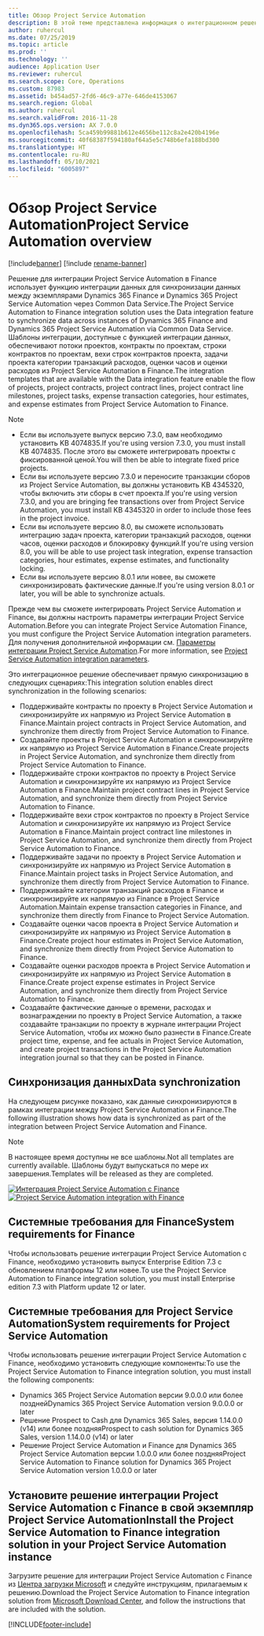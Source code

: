 ```yaml
---
title: Обзор Project Service Automation
description: В этой теме представлена информация о интеграционном решении Dynamics 365 Project Service Automation в Dynamics 365 Finance.
author: ruhercul
ms.date: 07/25/2019
ms.topic: article
ms.prod: ''
ms.technology: ''
audience: Application User
ms.reviewer: ruhercul
ms.search.scope: Core, Operations
ms.custom: 87983
ms.assetid: b454ad57-2fd6-46c9-a77e-646de4153067
ms.search.region: Global
ms.author: ruhercul
ms.search.validFrom: 2016-11-28
ms.dyn365.ops.version: AX 7.0.0
ms.openlocfilehash: 5ca459b99881b612e4656be112c8a2e420b4196e
ms.sourcegitcommit: 40f68387f594180af64a5e5c748b6efa188bd300
ms.translationtype: HT
ms.contentlocale: ru-RU
ms.lasthandoff: 05/10/2021
ms.locfileid: "6005897"
---
```

# <a name="project-service-automation-overview"></a><span data-ttu-id="2ff6b-103">Обзор Project Service Automation</span><span class="sxs-lookup"><span data-stu-id="2ff6b-103">Project Service Automation overview</span></span>

[!include[banner](../includes/banner.md)]
[!include [rename-banner](~/includes/cc-data-platform-banner.md)]

<span data-ttu-id="2ff6b-104">Решение для интеграции Project Service Automation в Finance использует функцию интеграции данных для синхронизации данных между экземплярами Dynamics 365 Finance и Dynamics 365 Project Service Automation через Common Data Service.</span><span class="sxs-lookup"><span data-stu-id="2ff6b-104">The Project Service Automation to Finance integration solution uses the Data integration feature to synchronize data across instances of Dynamics 365 Finance and Dynamics 365 Project Service Automation via Common Data Service.</span></span> <span data-ttu-id="2ff6b-105">Шаблоны интеграции, доступные с функцией интеграции данных, обеспечивают потоки проектов, контракты по проектам, строки контрактов по проектам, вехи строк контрактов проекта, задачи проекта категории транзакций расходов, оценки часов и оценки расходов из Project Service Automation в Finance.</span><span class="sxs-lookup"><span data-stu-id="2ff6b-105">The integration templates that are available with the Data integration feature enable the flow of projects, project contracts, project contract lines, project contract line milestones, project tasks, expense transaction categories, hour estimates, and expense estimates from Project Service Automation to Finance.</span></span>

> [!NOTE]
> - <span data-ttu-id="2ff6b-106">Если вы используете выпуск версию 7.3.0, вам необходимо установить KB 4074835.</span><span class="sxs-lookup"><span data-stu-id="2ff6b-106">If you're using version 7.3.0, you must install KB 4074835.</span></span> <span data-ttu-id="2ff6b-107">После этого вы сможете интегрировать проекты с фиксированной ценой.</span><span class="sxs-lookup"><span data-stu-id="2ff6b-107">You will then be able to integrate fixed price projects.</span></span>
> - <span data-ttu-id="2ff6b-108">Если вы используете версию 7.3.0 и переносите транзакции сборов из Project Service Automation, вы должны установить KB 4345320, чтобы включить эти сборы в счет проекта.</span><span class="sxs-lookup"><span data-stu-id="2ff6b-108">If you're using version 7.3.0, and you are bringing fee transactions over from Project Service Automation, you must install KB 4345320 in order to include those fees in the project invoice.</span></span>
> - <span data-ttu-id="2ff6b-109">Если вы используете версию 8.0, вы сможете использовать интеграцию задач проекта, категории транзакций расходов, оценки часов, оценки расходов и блокировку функций.</span><span class="sxs-lookup"><span data-stu-id="2ff6b-109">If you're using version 8.0, you will be able to use project task integration, expense transaction categories, hour estimates, expense estimates, and functionality locking.</span></span>
> - <span data-ttu-id="2ff6b-110">Если вы используете версию 8.0.1 или новее, вы сможете синхронизировать фактические данные.</span><span class="sxs-lookup"><span data-stu-id="2ff6b-110">If you're using version 8.0.1 or later, you will be able to synchronize actuals.</span></span>

<span data-ttu-id="2ff6b-111">Прежде чем вы сможете интегрировать Project Service Automation и Finance, вы должны настроить параметры интеграции Project Service Automation.</span><span class="sxs-lookup"><span data-stu-id="2ff6b-111">Before you can integrate Project Service Automation Finance, you must configure the Project Service Automation integration parameters.</span></span> <span data-ttu-id="2ff6b-112">Для получения дополнительной информации см. [Параметры интеграции Project Service Automation](PSA-parameters.md).</span><span class="sxs-lookup"><span data-stu-id="2ff6b-112">For more information, see [Project Service Automation integration parameters](PSA-parameters.md).</span></span>

<span data-ttu-id="2ff6b-113">Это интеграционное решение обеспечивает прямую синхронизацию в следующих сценариях:</span><span class="sxs-lookup"><span data-stu-id="2ff6b-113">This integration solution enables direct synchronization in the following scenarios:</span></span>

- <span data-ttu-id="2ff6b-114">Поддерживайте контракты по проекту в Project Service Automation и синхронизируйте их напрямую из Project Service Automation в Finance.</span><span class="sxs-lookup"><span data-stu-id="2ff6b-114">Maintain project contracts in Project Service Automation, and synchronize them directly from Project Service Automation to Finance.</span></span>
- <span data-ttu-id="2ff6b-115">Создавайте проекты в Project Service Automation и синхронизируйте их напрямую из Project Service Automation в Finance.</span><span class="sxs-lookup"><span data-stu-id="2ff6b-115">Create projects in Project Service Automation, and synchronize them directly from Project Service Automation to Finance.</span></span>
- <span data-ttu-id="2ff6b-116">Поддерживайте строки контрактов по проекту в Project Service Automation и синхронизируйте их напрямую из Project Service Automation в Finance.</span><span class="sxs-lookup"><span data-stu-id="2ff6b-116">Maintain project contract lines in Project Service Automation, and synchronize them directly from Project Service Automation to Finance.</span></span>
- <span data-ttu-id="2ff6b-117">Поддерживайте вехи строк контрактов по проекту в Project Service Automation и синхронизируйте их напрямую из Project Service Automation в Finance.</span><span class="sxs-lookup"><span data-stu-id="2ff6b-117">Maintain project contract line milestones in Project Service Automation, and synchronize them directly from Project Service Automation to Finance.</span></span>
- <span data-ttu-id="2ff6b-118">Поддерживайте задачи по проекту в Project Service Automation и синхронизируйте их напрямую из Project Service Automation в Finance.</span><span class="sxs-lookup"><span data-stu-id="2ff6b-118">Maintain project tasks in Project Service Automation, and synchronize them directly from Project Service Automation to Finance.</span></span>
- <span data-ttu-id="2ff6b-119">Поддерживайте категории транзакций расходов в Finance и синхронизируйте их напрямую из Finance в Project Service Automation.</span><span class="sxs-lookup"><span data-stu-id="2ff6b-119">Maintain expense transaction categories in Finance, and synchronize them directly from Finance to Project Service Automation.</span></span>
- <span data-ttu-id="2ff6b-120">Создавайте оценки часов проекта в Project Service Automation и синхронизируйте их напрямую из Project Service Automation в Finance.</span><span class="sxs-lookup"><span data-stu-id="2ff6b-120">Create project hour estimates in Project Service Automation, and synchronize them directly from Project Service Automation to Finance.</span></span>
- <span data-ttu-id="2ff6b-121">Создавайте оценки расходов проекта в Project Service Automation и синхронизируйте их напрямую из Project Service Automation в Finance.</span><span class="sxs-lookup"><span data-stu-id="2ff6b-121">Create project expense estimates in Project Service Automation, and synchronize them directly from Project Service Automation to Finance.</span></span>
- <span data-ttu-id="2ff6b-122">Создавайте фактические данные о времени, расходах и вознаграждении по проекту в Project Service Automation, а также создавайте транзакции по проекту в журнале интеграции Project Service Automation, чтобы их можно было разнести в Finance.</span><span class="sxs-lookup"><span data-stu-id="2ff6b-122">Create project time, expense, and fee actuals in Project Service Automation, and create project transactions in the Project Service Automation integration journal so that they can be posted in Finance.</span></span>

## <a name="data-synchronization"></a><span data-ttu-id="2ff6b-123">Синхронизация данных</span><span class="sxs-lookup"><span data-stu-id="2ff6b-123">Data synchronization</span></span>

<span data-ttu-id="2ff6b-124">На следующем рисунке показано, как данные синхронизируются в рамках интеграции между Project Service Automation и Finance.</span><span class="sxs-lookup"><span data-stu-id="2ff6b-124">The following illustration shows how data is synchronized as part of the integration between Project Service Automation and Finance.</span></span>

> [!NOTE]
> <span data-ttu-id="2ff6b-125">В настоящее время доступны не все шаблоны.</span><span class="sxs-lookup"><span data-stu-id="2ff6b-125">Not all templates are currently available.</span></span> <span data-ttu-id="2ff6b-126">Шаблоны будут выпускаться по мере их завершения.</span><span class="sxs-lookup"><span data-stu-id="2ff6b-126">Templates will be released as they are completed.</span></span>

<span data-ttu-id="2ff6b-127">[![Интеграция Project Service Automation с Finance](./media/PSA-integration.png)](./media/PSA-integration.png)</span><span class="sxs-lookup"><span data-stu-id="2ff6b-127">[![Project Service Automation integration with Finance](./media/PSA-integration.png)](./media/PSA-integration.png)</span></span>

## <a name="system-requirements-for-finance"></a><span data-ttu-id="2ff6b-128">Системные требования для Finance</span><span class="sxs-lookup"><span data-stu-id="2ff6b-128">System requirements for Finance</span></span>

<span data-ttu-id="2ff6b-129">Чтобы использовать решение интеграции Project Service Automation с Finance, необходимо установить выпуск Enterprise Edition 7.3 с обновлением платформы 12 или новее.</span><span class="sxs-lookup"><span data-stu-id="2ff6b-129">To use the Project Service Automation to Finance integration solution, you must install Enterprise edition 7.3 with Platform update 12 or later.</span></span>

## <a name="system-requirements-for-project-service-automation"></a><span data-ttu-id="2ff6b-130">Системные требования для Project Service Automation</span><span class="sxs-lookup"><span data-stu-id="2ff6b-130">System requirements for Project Service Automation</span></span>

<span data-ttu-id="2ff6b-131">Чтобы использовать решение интеграции Project Service Automation с Finance, необходимо установить следующие компоненты:</span><span class="sxs-lookup"><span data-stu-id="2ff6b-131">To use the Project Service Automation to Finance integration solution, you must install the following components:</span></span>

- <span data-ttu-id="2ff6b-132">Dynamics 365 Project Service Automation версии 9.0.0.0 или более поздней</span><span class="sxs-lookup"><span data-stu-id="2ff6b-132">Dynamics 365 Project Service Automation version 9.0.0.0 or later</span></span>
- <span data-ttu-id="2ff6b-133">Решение Prospect to Cash для Dynamics 365 Sales, версия 1.14.0.0 (v14) или более поздняя</span><span class="sxs-lookup"><span data-stu-id="2ff6b-133">Prospect to cash solution for Dynamics 365 Sales, version 1.14.0.0 (v14) or later</span></span>
- <span data-ttu-id="2ff6b-134">Решение Project Service Automation и Finance для Dynamics 365 Project Service Automation версии 1.0.0.0 или более поздняя</span><span class="sxs-lookup"><span data-stu-id="2ff6b-134">Project Service Automation to Finance solution for Dynamics 365 Project Service Automation version 1.0.0.0 or later</span></span>

## <a name="install-the-project-service-automation-to-finance-integration-solution-in-your-project-service-automation-instance"></a><span data-ttu-id="2ff6b-135">Установите решение интеграции Project Service Automation с Finance в свой экземпляр Project Service Automation</span><span class="sxs-lookup"><span data-stu-id="2ff6b-135">Install the Project Service Automation to Finance integration solution in your Project Service Automation instance</span></span>

<span data-ttu-id="2ff6b-136">Загрузите решение для интеграции Project Service Automation с Finance из [Центра загрузки Microsoft](https://www.microsoft.com/download/details.aspx?id=57016) и следуйте инструкциям, прилагаемым к решению.</span><span class="sxs-lookup"><span data-stu-id="2ff6b-136">Download the Project Service Automation to Finance integration solution from [Microsoft Download Center](https://www.microsoft.com/download/details.aspx?id=57016), and follow the instructions that are included with the solution.</span></span>


[!INCLUDE[footer-include](../includes/footer-banner.md)]